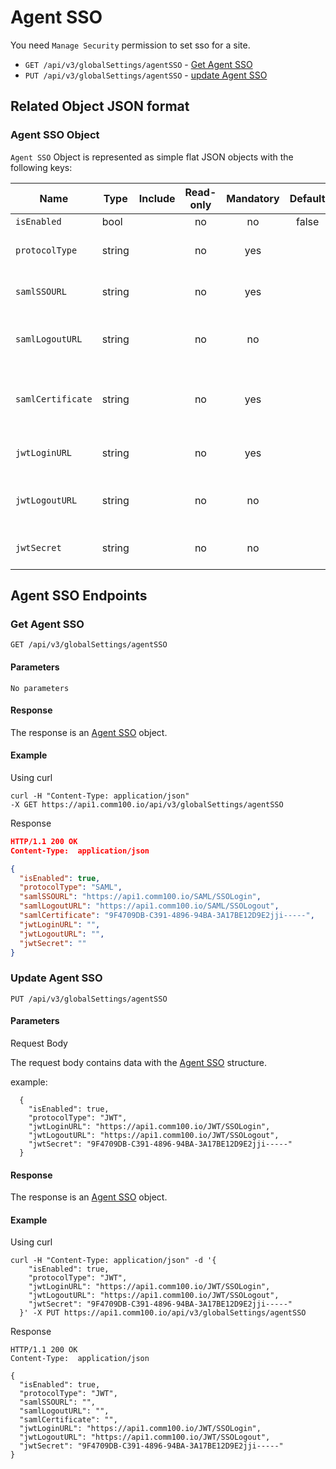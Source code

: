 # Agent SSO

You need `Manage Security` permission to set sso for a site.

* `GET /api/v3/globalSettings/agentSSO` - [Get Agent SSO](<Agent SSO.md#get-agent-sso>)
* `PUT /api/v3/globalSettings/agentSSO` - [update Agent SSO](<Agent SSO.md#update-agent-sso>)

## Related Object JSON format

### Agent SSO Object

`Agent SSO` Object is represented as simple flat JSON objects with the following keys:

| Name              | Type   | Include | Read-only | Mandatory | Default | Description                                      |
| ----------------- | ------ | ------- | :-------: | :-------: | :-----: | ------------------------------------------------ |
| `isEnabled`       | bool   |         |     no    |     no    |  false  |                                                  |
| `protocolType`    | string |         |     no    |    yes    |         | Including `SAML` and `JWT`.                      |
| `samlSSOURL`      | string |         |     no    |    yes    |         | Mandatory when type is `SAML`.                   |
| `samlLogoutURL`   | string |         |     no    |     no    |         | Only available when type is `SAML`.              |
| `samlCertificate` | string |         |     no    |    yes    |         | SAML certificate, mandatory when type is `SAML`. |
| `jwtLoginURL`     | string |         |     no    |    yes    |         | Mandatory when type is `JWT`.                    |
| `jwtLogoutURL`    | string |         |     no    |     no    |         | Only available when type is `JWT`.               |
| `jwtSecret`       | string |         |     no    |     no    |         | Mandatory when type is `JWT`.                    |

## Agent SSO Endpoints

### Get Agent SSO

`GET /api/v3/globalSettings/agentSSO`

#### Parameters

```
No parameters
```

#### Response

The response is an [Agent SSO](<Agent SSO.md#agent-SSO-object>) object.

#### Example

Using curl

```
curl -H "Content-Type: application/json"
-X GET https://api1.comm100.io/api/v3/globalSettings/agentSSO
```

Response

```json
HTTP/1.1 200 OK
Content-Type:  application/json

{
  "isEnabled": true,
  "protocolType": "SAML",
  "samlSSOURL": "https://api1.comm100.io/SAML/SSOLogin",
  "samlLogoutURL": "https://api1.comm100.io/SAML/SSOLogout",
  "samlCertificate": "9F4709DB-C391-4896-94BA-3A17BE12D9E2jji-----",
  "jwtLoginURL": "",
  "jwtLogoutURL": "",
  "jwtSecret": ""
}
```

### Update Agent SSO

`PUT /api/v3/globalSettings/agentSSO`

#### Parameters

Request Body

The request body contains data with the [Agent SSO](<Agent SSO.md#agent-SSO-object>) structure.

example:

```
  {
    "isEnabled": true,
    "protocolType": "JWT",
    "jwtLoginURL": "https://api1.comm100.io/JWT/SSOLogin",
    "jwtLogoutURL": "https://api1.comm100.io/JWT/SSOLogout",
    "jwtSecret": "9F4709DB-C391-4896-94BA-3A17BE12D9E2jji-----"
  }
```

#### Response

The response is an [Agent SSO](<Agent SSO.md#agent-SSO-object>) object.

#### Example

Using curl

```
curl -H "Content-Type: application/json" -d '{
    "isEnabled": true,
    "protocolType": "JWT",
    "jwtLoginURL": "https://api1.comm100.io/JWT/SSOLogin",
    "jwtLogoutURL": "https://api1.comm100.io/JWT/SSOLogout",
    "jwtSecret": "9F4709DB-C391-4896-94BA-3A17BE12D9E2jji-----"
  }' -X PUT https://api1.comm100.io/api/v3/globalSettings/agentSSO
```

Response

```
HTTP/1.1 200 OK
Content-Type:  application/json

{
  "isEnabled": true,
  "protocolType": "JWT",
  "samlSSOURL": "",
  "samlLogoutURL": "",
  "samlCertificate": "",
  "jwtLoginURL": "https://api1.comm100.io/JWT/SSOLogin",
  "jwtLogoutURL": "https://api1.comm100.io/JWT/SSOLogout",
  "jwtSecret": "9F4709DB-C391-4896-94BA-3A17BE12D9E2jji-----"
}
```
